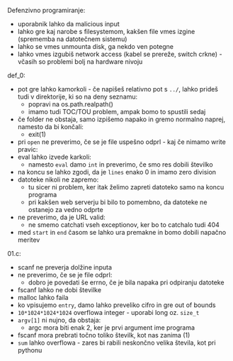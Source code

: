 Defenzivno programiranje:
- uporabnik lahko da malicious input
- lahko gre kaj narobe s filesystemom, kakšen file vmes izgine (sprememba na datotečnem sistemu)
- lahko se vmes unmounta disk, ga nekdo ven potegne
- lahko vmes izgubiš network access (kabel se prereže, switch crkne) - včasih so problemi bolj na hardware nivoju

def_0:
- pot gre lahko kamorkoli - če napišeš relativno pot s `../`, lahko prideš tudi v direktorije, ki so na deny seznamu:
	- popravi na os.path.realpath()
	- imamo tudi TOC/TOU problem, ampak bomo to spustili sedaj
- če folder ne obstaja, samo izpišemo napako in gremo normalno naprej, namesto da bi končali:
	- exit(1)
- pri `open` ne preverimo, če se je file uspešno odprl - kaj če nimamo write pravic:
- eval lahko izvede karkoli:
	- namesto `eval` damo `int` in preverimo, če smo res dobili številko
- na koncu se lahko zgodi, da je `lines` enako 0 in imamo zero division
- datoteke nikoli ne zapremo:
	- tu sicer ni problem, ker itak želimo zapreti datoteko samo na koncu programa
	- pri kakšen web serverju bi bilo to pomembno, da datoteke ne ostanejo za vedno odprte
- ne preverimo, da je URL valid:
	- ne smemo catchati vseh exceptionov, ker bo to catchalo tudi 404
- med `start` in `end` časom se lahko ura premakne in bomo dobili napačno meritev

01.c:
- scanf ne preverja dolžine inputa
- ne preverimo, če se je file odprl:
	- dobro je povedati še errno, če je bila napaka pri odpiranju datoteke
- fscanf lahko ne dobi številke
- malloc lahko faila
- ko vpisujemo `entry`, damo lahko preveliko cifro in gre out of bounds
- `10*1024*1024*1024` overflowa integer - uporabi long oz. `size_t`
- `argv[1]` ni nujno, da obstaja:
	- argc mora biti enak 2, ker je prvi argument ime programa
- fscanf mora prebrati točno toliko številk, kot nas zanima (1)
- `sum` lahko overflowa - zares bi rabili neskončno velika števila, kot pri pythonu